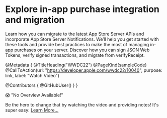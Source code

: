 # Explore in-app purchase integration and migration

Learn how you can migrate to the latest App Store Server APIs and incorporate App Store Server Notifications. We’ll help you get started with these tools and provide best practices to make the most of managing in-app purchases on your server. Discover how you can sign JSON Web Tokens, verify signed transactions, and migrate from verifyReceipt.


@Metadata {
   @TitleHeading("WWDC22")
   @PageKind(sampleCode)
   @CallToAction(url: "https://developer.apple.com/wwdc22/10040", purpose: link, label: "Watch Video")

   @Contributors {
      @GitHubUser(<replace this with your GitHub handle>)
   }
}

😱 "No Overview Available!"

Be the hero to change that by watching the video and providing notes! It's super easy:
 [Learn More…](https://wwdcnotes.github.io/WWDCNotes/documentation/wwdcnotes/contributing)
